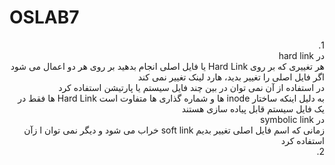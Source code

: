 # OSLAB7
<div dir="rtl">
1.<br/>
در hard link<br/>
هر تغییری که بر روی Hard Link یا فایل اصلی انجام بدهید بر روی هر دو اعمال می شود<br/>
اگر فایل اصلی را تغییر بدید، هارد لینک تغییر نمی کند<br/>
در استفاده از آن نمی توان در بین چند فایل سیستم یا پارتیشن استفاده کرد<br/>
به دلیل اینکه ساختار inode ها و شماره گذاری ها متفاوت است Hard Link ها فقط در یک فایل سیستم قابل پیاده سازی هستند<br/>
در symbolic link<br/>
زمانی که اسم فایل اصلی تغییر بدیم soft link خراب می شود و دیگر نمی توان ا زآن استفاده کرد<br/>
 2.<br/>
 
 </div>
